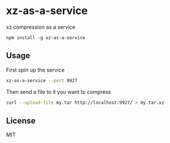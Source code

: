 # xz-as-a-service

xz compression as a service

```
npm install -g xz-as-a-service
```

## Usage

First spin up the service

```sh
xz-as-a-service --port 9927
```

Then send a file to it you want to compress

```sh
curl --upload-file my.tar http://localhost:9927/ > my.tar.xz
```

## License

MIT
